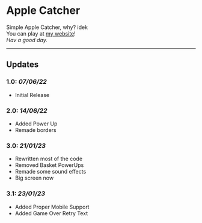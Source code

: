 # Apple Catcher

Simple Apple Catcher, why? idek  
You can play at [my website](https://lukiiy.github.io/applecatcher/)!  
_Hav a good day._

---

## Updates

### **1.0**: _07/06/22_

+ Initial Release

### **2.0**: _14/06/22_

+ Added Power Up
+ Remade borders

### **3.0**: _21/01/23_

+ Rewritten most of the code
+ Removed Basket PowerUps
+ Remade some sound effects
+ Big screen now

### **3.1**: _23/01/23_

+ Added Proper Mobile Support
+ Added Game Over Retry Text
